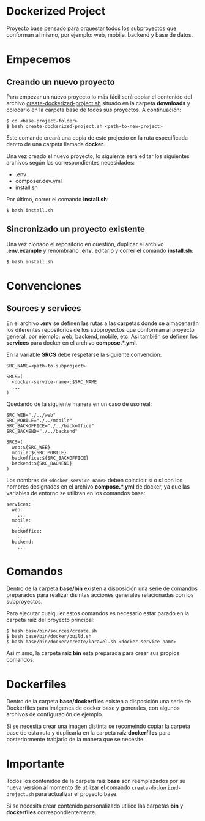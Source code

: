 # Dockerized Project

Proyecto base pensado para orquestar todos los subproyectos que conforman al mismo, por ejemplo: web, mobile, backend y base de datos.

# Empecemos

## Creando un nuevo proyecto

Para empezar un nuevo proyecto lo más fácil será copiar el contenido del archivo [create-dockerized-project.sh](https://github.com/mchamper/Template---Dockerized-Project---Docker/tree/master/downloads/create-dockerized-project.sh) situado en la carpeta **downloads** y colocarlo en la carpeta base de todos sus proyectos. A continuación:

```
$ cd <base-project-folder>
$ bash create-dockerized-project.sh <path-to-new-project>
```

Este comando creará una copia de este projecto en la ruta especificada dentro de una carpeta llamada **docker**.

Una vez creado el nuevo proyecto, lo siguiente será editar los siguientes archivos según las correspondientes necesidades:

- .env
- composer.dev.yml
- install.sh

Por último, correr el comando **install.sh**:

```
$ bash install.sh
```

## Sincronizado un proyecto existente

Una vez clonado el repositorio en cuestión, duplicar el archivo **.env.example** y renombrarlo **.env**, editarlo y correr el comando **install.sh**:

```
$ bash install.sh
```

# Convenciones

## Sources y services

En el archivo **.env** se definen las rutas a las carpetas donde se almacenarán los diferentes repositorios de los subproyectos que conforman al proyecto general, por ejemplo: web, backend, mobile, etc. Asi también se definen los **services** para docker en el archivo **compose.*.yml**.

En la variable **SRCS** debe respetarse la siguiente convención:

```
SRC_NAME=<path-to-subproject>

SRCS=(
  <docker-service-name>:$SRC_NAME
  ...
)
```

Quedando de la siguiente manera en un caso de uso real:

```
SRC_WEB="./../web"
SRC_MOBILE="./../mobile"
SRC_BACKOFFICE="./../backoffice"
SRC_BACKEND="./../backend"

SRCS=(
  web:${SRC_WEB}
  mobile:${SRC_MOBILE}
  backoffice:${SRC_BACKOFFICE}
  backend:${SRC_BACKEND}
)
```

Los nombres de `<docker-service-name>` deben coincidir sí o sí con los nombres designados en el archivo **compose.*.yml** de docker, ya que las variables de entorno se utilizan en los comandos base:

```
services:
  web:
    ...
  mobile:
    ...
  backoffice:
    ...
  backend:
    ...
```

# Comandos

Dentro de la carpeta **base/bin** existen a disposición una serie de comandos preparados para realizar disintas acciones generales relacionadas con los subproyectos.

Para ejecutar cualquier estos comandos es necesario estar parado en la carpeta raíz del proyecto principal:

```
$ bash base/bin/sources/create.sh
$ bash base/bin/docker/build.sh
$ bash base/bin/docker/create/laravel.sh <docker-service-name>
```

Asi mismo, la carpeta raíz **bin** esta preparada para crear sus propios comandos.

# Dockerfiles

Dentro de la carpeta **base/dockerfiles** existen a disposición una serie de Dockerfiles para imágenes de docker base y generales, con algunos archivos de configuración de ejemplo.

Si se necesita crear una imagen distinta se recomeindo copiar la carpeta base de esta ruta y duplicarla en la carpeta raíz **dockerfiles** para posteriormente trabjarlo de la manera que se necesite.

# Importante

Todos los contenidos de la carpeta raíz **base** son reemplazados por su nueva versión al momento de utilizar el comando `create-dockerized-project.sh` para actualizar el proyecto base.

Si se necesita crear contenido personalizado utilice las carpetas **bin** y **dockerfiles** correspondientemente.


